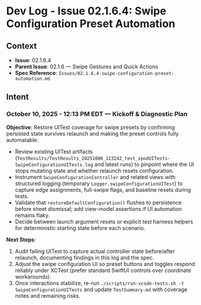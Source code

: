 # Dev Log - Issue 02.1.6.4: Swipe Configuration Preset Automation

## Context
- **Issue**: 02.1.6.4
- **Parent Issue**: 02.1.6 — Swipe Gestures and Quick Actions
- **Spec Reference**: `Issues/02.1.6.4-swipe-configuration-preset-automation.md`

## Intent

### October 10, 2025 - 12:13 PM EDT — Kickoff & Diagnostic Plan

**Objective**: Restore UITest coverage for swipe presets by confirming persisted state survives relaunch and making the preset controls fully automatable.

- Review existing UITest artifacts (`TestResults/TestResults_20251006_123242_test_zpodUITests-SwipeConfigurationUITests.log` and latest runs) to pinpoint where the UI stops mutating state and whether relaunch resets configuration.
- Instrument `SwipeConfigurationController` and related views with structured logging (temporary `Logger.swipeConfigurationUITest`) to capture edge assignments, full-swipe flags, and baseline resets during tests.
- Validate that `restoreDefaultConfiguration()` flushes to persistence before sheet dismissal; add view-model assertions if UI automation remains flaky.
- Decide between launch argument resets or explicit test harness helpers for deterministic starting state before each scenario.

**Next Steps**:
1. Audit failing UITest to capture actual controller state before/after relaunch, documenting findings in this log and the spec.
2. Adjust the swipe configuration UI so preset buttons and toggles respond reliably under XCTest (prefer standard SwiftUI controls over coordinate workarounds).
3. Once interactions stabilize, re-run `./scripts/run-xcode-tests.sh -t SwipeConfigurationUITests` and update `TestSummary.md` with coverage notes and remaining risks.
